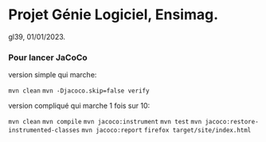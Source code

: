 # Projet Génie Logiciel, Ensimag.

gl39, 01/01/2023.

### Pour lancer JaCoCo

version simple qui marche:

`mvn clean`
`mvn -Djacoco.skip=false verify`

version compliqué qui marche 1 fois sur 10:

`mvn clean`
`mvn compile`
`mvn jacoco:instrument`
`mvn test`
`mvn jacoco:restore-instrumented-classes`
`mvn jacoco:report`
`firefox target/site/index.html`
